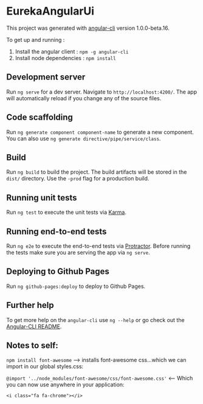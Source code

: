 # EurekaAngularUi

This project was generated with [angular-cli](https://github.com/angular/angular-cli) version 1.0.0-beta.16.

To get up and running :



1. Install the angular client : `npm -g angular-cli`
2. Install node dependencies : `npm install`


## Development server
Run `ng serve` for a dev server. Navigate to `http://localhost:4200/`. The app will automatically reload if you change any of the source files.

## Code scaffolding

Run `ng generate component component-name` to generate a new component. You can also use `ng generate directive/pipe/service/class`.

## Build

Run `ng build` to build the project. The build artifacts will be stored in the `dist/` directory. Use the `-prod` flag for a production build.

## Running unit tests

Run `ng test` to execute the unit tests via [Karma](https://karma-runner.github.io).

## Running end-to-end tests

Run `ng e2e` to execute the end-to-end tests via [Protractor](http://www.protractortest.org/). 
Before running the tests make sure you are serving the app via `ng serve`.

## Deploying to Github Pages

Run `ng github-pages:deploy` to deploy to Github Pages.

## Further help

To get more help on the `angular-cli` use `ng --help` or go check out the [Angular-CLI README](https://github.com/angular/angular-cli/blob/master/README.md).

## Notes to self: 

`npm install font-awesome` --> installs font-awesome css...which we can import in our global styles.css: 

`@import '../node_modules/font-awesome/css/font-awesome.css'` <-- Which you can now use anywhere in your application: 

`<i class="fa fa-chrome"></i>`